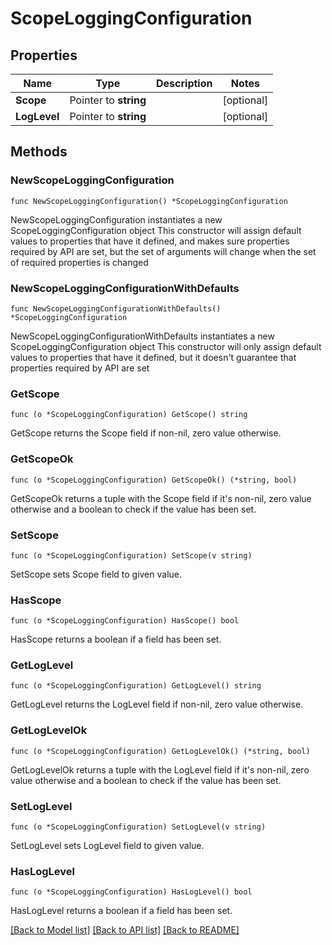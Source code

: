 # ScopeLoggingConfiguration

## Properties

Name | Type | Description | Notes
------------ | ------------- | ------------- | -------------
**Scope** | Pointer to **string** |  | [optional] 
**LogLevel** | Pointer to **string** |  | [optional] 

## Methods

### NewScopeLoggingConfiguration

`func NewScopeLoggingConfiguration() *ScopeLoggingConfiguration`

NewScopeLoggingConfiguration instantiates a new ScopeLoggingConfiguration object
This constructor will assign default values to properties that have it defined,
and makes sure properties required by API are set, but the set of arguments
will change when the set of required properties is changed

### NewScopeLoggingConfigurationWithDefaults

`func NewScopeLoggingConfigurationWithDefaults() *ScopeLoggingConfiguration`

NewScopeLoggingConfigurationWithDefaults instantiates a new ScopeLoggingConfiguration object
This constructor will only assign default values to properties that have it defined,
but it doesn't guarantee that properties required by API are set

### GetScope

`func (o *ScopeLoggingConfiguration) GetScope() string`

GetScope returns the Scope field if non-nil, zero value otherwise.

### GetScopeOk

`func (o *ScopeLoggingConfiguration) GetScopeOk() (*string, bool)`

GetScopeOk returns a tuple with the Scope field if it's non-nil, zero value otherwise
and a boolean to check if the value has been set.

### SetScope

`func (o *ScopeLoggingConfiguration) SetScope(v string)`

SetScope sets Scope field to given value.

### HasScope

`func (o *ScopeLoggingConfiguration) HasScope() bool`

HasScope returns a boolean if a field has been set.

### GetLogLevel

`func (o *ScopeLoggingConfiguration) GetLogLevel() string`

GetLogLevel returns the LogLevel field if non-nil, zero value otherwise.

### GetLogLevelOk

`func (o *ScopeLoggingConfiguration) GetLogLevelOk() (*string, bool)`

GetLogLevelOk returns a tuple with the LogLevel field if it's non-nil, zero value otherwise
and a boolean to check if the value has been set.

### SetLogLevel

`func (o *ScopeLoggingConfiguration) SetLogLevel(v string)`

SetLogLevel sets LogLevel field to given value.

### HasLogLevel

`func (o *ScopeLoggingConfiguration) HasLogLevel() bool`

HasLogLevel returns a boolean if a field has been set.


[[Back to Model list]](../README.md#documentation-for-models) [[Back to API list]](../README.md#documentation-for-api-endpoints) [[Back to README]](../README.md)



